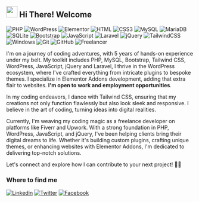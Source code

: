 <h2><img src="https://emojis.slackmojis.com/emojis/images/1531849430/4246/blob-sunglasses.gif?1531849430" width="30"/> Hi There! Welcome</h2>

![PHP](https://img.shields.io/badge/PHP-777BB4?style=flat-square&logo=php&logoColor=white)
![WordPress](https://img.shields.io/badge/Wordpress-21759B?style=flat-square&logo=wordpress&logoColor=white)
![Elementor](https://img.shields.io/badge/Elementor-9146FF?style=flat-square&logo=elementor&logoColor=white)
![HTML](https://img.shields.io/badge/HTML5-E34F26?style=flat-square&logo=html5&logoColor=white)
![CSS3](https://img.shields.io/badge/CSS3-1572B6?style=flat-square&logo=css3&logoColor=white)
![MySQL](https://img.shields.io/badge/MySQL-005C84?style=flat-square&logo=mysql&logoColor=white)
![MariaDB](https://img.shields.io/badge/MariaDB-003545?style=flat-square&logo=mariadb&logoColor=white)
![SQLite](https://img.shields.io/badge/SQLite-07405E?style=flat-square&logo=sqlite&logoColor=white)
![Bootstrap](https://img.shields.io/badge/Bootstrap-563D7C?style=flat-square&logo=bootstrap&logoColor=white)
![JavaScript](https://img.shields.io/badge/JavaScript-F7DF1E?style=flat-square&logo=javascript&logoColor=black)
![Laravel](https://img.shields.io/badge/Laravel-FF2D20?style=flat-square&logo=laravel&logoColor=white)
![jQuery](https://img.shields.io/badge/jQuery-0769AD?style=flat-square&logo=jquery&logoColor=white)
![TailwindCSS](https://img.shields.io/badge/Tailwind_CSS-38B2AC?style=flat-square&logo=tailwind-css&logoColor=white)
![Windows](https://img.shields.io/badge/Windows-0078D6?style=for-the-badge&logo=windows&logoColor=white)
![Git](https://img.shields.io/badge/git-%23F05033.svg?style=for-the-badge&logo=git&logoColor=white)
![GitHub](https://img.shields.io/badge/github-%23121011.svg?style=for-the-badge&logo=github&logoColor=white)
![Freelancer](https://img.shields.io/badge/Freelancer-29B2FE?style=for-the-badge&logo=Freelancer&logoColor=white)


 I'm on a journey of coding adventures, with 5 years of hands-on experience under my belt. My toolkit includes PHP, MySQL, Bootstrap, Tailwind CSS, WordPress, JavaScript, jQuery and Laravel, I thrive in the WordPress ecosystem, where I've crafted everything from intricate plugins to bespoke themes. I specialize in Elementor Addons development, adding that extra flair to websites. **I'm open to work and employment opportunities**.
 

 In my coding endeavors, I dance with Tailwind CSS, ensuring that my creations not only function flawlessly but also look sleek and responsive. I believe in the art of coding, turning ideas into digital realities.
 

Currently, I'm weaving my coding magic as a freelance developer on platforms like Fiverr and Upwork. With a strong foundation in PHP, WordPress, JavaScript, and jQuery, I've been helping clients bring their digital dreams to life. Whether it's building custom plugins, crafting unique themes, or enhancing websites with Elementor Addons, I'm dedicated to delivering top-notch solutions. 

Let's connect and explore how I can contribute to your next project! 💼🚀

### Where to find me

[![Linkedin](https://img.shields.io/badge/LinkedIn-0077B5?style=flat-square&logo=linkedin&logoColor=white)](https://www.linkedin.com/in/habib2255/) 
[![Twitter](https://img.shields.io/badge/Twitter-1DA1F2?style=flat-square&logo=twitter&logoColor=white)](https://twitter.com/habibrneloy)
[![Facebook](https://img.shields.io/badge/Facebook-1877F2?style=flat-square&logo=facebook&logoColor=white)](https://www.facebook.com/habibr.neloy/)


